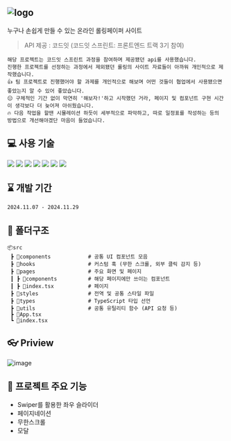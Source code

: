 ## ![logo](https://github.com/user-attachments/assets/66dbdde4-efc3-4609-ad88-306e14697821)

누구나 손쉽게 만들 수 있는 온라인 롤링페이퍼 사이트
> API 제공 : 코드잇 (코드잇 스프린트: 프론트엔드 트랙 3기 참여)
```
해당 프로젝트는 코드잇 스프린트 과정을 참여하며 제공됐던 api를 사용했습니다.
진행한 프로젝트를 선정하는 과정에서 제외됐던 롤링의 사이트 자료들이 아까워 개인적으로 제작했습니다.
👍 팀 프로젝트로 진행했어야 할 과제를 개인적으로 해보며 어떤 것들이 협업에서 사용됐으면 좋았는지 알 수 있어 좋았습니다.
😑 구체적인 기간 없이 막연히 '해보자!'하고 시작했던 거라, 페이지 및 컴포넌트 구현 시간이 생각보다 더 늦어져 아쉬웠습니다.
🔥 다음 작업을 할땐 시뮬레이션 하듯이 세부적으로 파악하고, 따로 일정표를 작성하는 등의 방법으로 개선해야겠단 마음이 들었습니다.
```

## 💻 사용 기술
<img src="https://img.shields.io/badge/React-61DAFB?style=for-the-badge&logo=react&logoColor=black"> <img src="https://img.shields.io/badge/React Router-CA4245?style=for-the-badge&logo=reactrouter&logoColor=white">
<img src="https://img.shields.io/badge/TypeScript-3178C6?style=for-the-badge&logo=typescript&logoColor=white">
<img src="https://img.shields.io/badge/Scss-CC6699?style=for-the-badge&logo=sass&logoColor=white">
<img src="https://img.shields.io/badge/Swiper-6332F6?style=for-the-badge&logo=swiper&logoColor=white">
<img src="https://img.shields.io/badge/ESLint-4B32C3?style=for-the-badge&logo=eslint&logoColor=white">
<img src="https://img.shields.io/badge/Prettier-F7B93E?style=for-the-badge&logo=prettier&logoColor=black">

## ⌛ 개발 기간
`2024.11.07 - 2024.11.29`

## 📁 폴더구조
```
📦src
 ┣ 📂components            # 공통 UI 컴포넌트 모음
 ┣ 📂hooks                 # 커스텀 훅 (무한 스크롤, 외부 클릭 감지 등)
 ┣ 📂pages                 # 주요 화면 및 페이지
 ┃ ┣ 📂components          # 해당 페이지에만 쓰이는 컴포넌트
 ┃ ┣ 📜index.tsx           # 페이지
 ┣ 📂styles                # 전역 및 공통 스타일 파일
 ┣ 📂types                 # TypeScript 타입 선언
 ┣ 📂utils                 # 공통 유틸리티 함수 (API 요청 등)
 ┣ 📜App.tsx               
 ┗ 📜index.tsx             
```

## 👓 Priview
![image](https://github.com/user-attachments/assets/82ada548-494b-49de-9666-952e2974b301)

## 🧩 프로젝트 주요 기능
- Swiper를 활용한 좌우 슬라이더
- 페이지네이션
- 무한스크롤
- 모달
